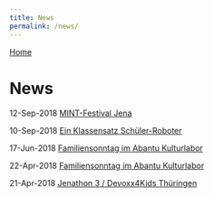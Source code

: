```yaml
---
title: News
permalink: /news/
---
```


[Home](..)

# News

12-Sep-2018 [MINT-Festival Jena](2018-09-12_MINT-Festival_Jena.md)

10-Sep-2018 [Ein Klassensatz Schüler-Roboter](2018-09-10_Ein_Klassensatz_Schülerroboter.md)

17-Jun-2018 [Familiensonntag im Abantu Kulturlabor](2018-06-17_Familiensonntag_im_Abantu_Kulturlabor.md)

22-Apr-2018 [Familiensonntag im Abantu Kulturlabor](2018-04-22_Familiensonntag_im_Abantu_Kulturlabor.md)

21-Apr-2018 [Jenathon 3 / Devoxx4Kids Thüringen](2018-04-21_Jenathon_3_Devoxx4Kids_Thüringen.md)

